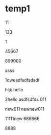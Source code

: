 # temp1
11

123

1

45667

899000

asss

1qwesdfsdfsdsdf

hijk
hello

2hello
asdfsdfds
011

new011
newnew011

11111new
666666

8888
